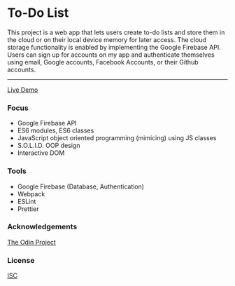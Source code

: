 # To-Do List
This project is a web app that lets users create to-do lists and store them in the cloud 
or on their local device memory for later access. The cloud storage functionality is enabled
by implementing the Google Firebase API. Users can sign up for accounts on my app and 
authenticate themselves using email, Google accounts, Facebook Accounts, or their 
Github accounts.


<hr/>

[Live Demo](https://jonro2955.github.io/odin_javascript_7_battleship_2.0/)

### Focus  
- Google Firebase API 
- ES6 modules, ES6 classes
- JavaScript object oriented programming (mimicing) using JS classes
- S.O.L.I.D. OOP design
- Interactive DOM 

### Tools 
- Google Firebase (Database, Authentication)
- Webpack
- ESLint
- Prettier
 
### Acknowledgements

[The Odin Project](https://www.theodinproject.com/)

### License

[ISC](https://opensource.org/licenses/ISC)